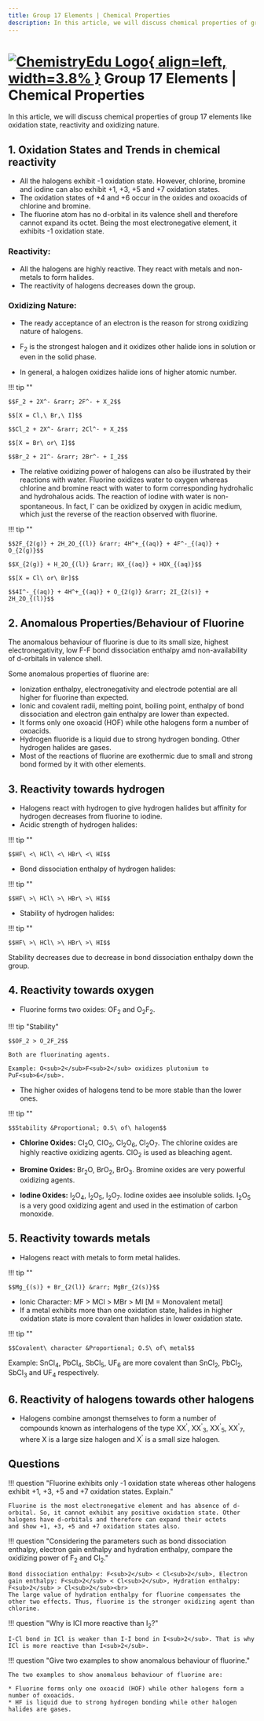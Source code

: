 ```yaml
---
title: Group 17 Elements | Chemical Properties
description: In this article, we will discuss chemical properties of group 17 elements like oxidation state, reactivity and oxidizing nature.
---
```


# [![ChemistryEdu Logo](../../../images/favicon.svg){ align=left, width=3.8% }](../../../index.md)  Group 17 Elements | Chemical Properties

In this article, we will discuss chemical properties of group 17 elements like oxidation state, reactivity and oxidizing nature.

## 1. Oxidation States and Trends in chemical reactivity

* All the halogens exhibit -1 oxidation state. However, chlorine, bromine and iodine can also exhibit +1, +3, +5 and +7 oxidation states.
* The oxidation states of +4 and +6 occur in the oxides and oxoacids of chlorine and bromine.
* The fluorine atom has no d-orbital in its valence shell and therefore cannot expand its octet. Being the most electronegative element, it exhibits -1 oxidation state.

### Reactivity:

* All the halogens are highly reactive. They react with metals and non-metals to form halides.
* The reactivity of halogens decreases down the group.

### Oxidizing Nature:

* The ready acceptance of an electron is the reason for strong oxidizing nature of halogens.
* F<sub>2</sub> is the strongest halogen and it oxidizes other halide ions in solution or even in the solid phase.

* In general, a halogen oxidizes halide ions of higher atomic number.

!!! tip ""

    $$F_2 + 2X^- &rarr; 2F^- + X_2$$

    $$[X = Cl,\ Br,\ I]$$

    $$Cl_2 + 2X^- &rarr; 2Cl^- + X_2$$

    $$[X = Br\ or\ I]$$

    $$Br_2 + 2I^- &rarr; 2Br^- + I_2$$

* The relative oxidizing power of halogens can also be illustrated by their reactions with water. Fluorine oxidizes water to oxygen whereas chlorine and bromine react with water to form corresponding hydrohalic and
  hydrohalous acids. The reaction of iodine with water is non-spontaneous. In fact, I<sup>-</sup> can be oxidized by oxygen in acidic medium, which just the reverse of the reaction observed with fluorine.

!!! tip ""

    $$2F_{2(g)} + 2H_2O_{(l)} &rarr; 4H^+_{(aq)} + 4F^-_{(aq)} + O_{2(g)}$$

    $$X_{2(g)} + H_2O_{(l)} &rarr; HX_{(aq)} + HOX_{(aq)}$$

    $$[X = Cl\ or\ Br]$$

    $$4I^-_{(aq)} + 4H^+_{(aq)} + O_{2(g)} &rarr; 2I_{2(s)} + 2H_2O_{(l)}$$

## 2. Anomalous Properties/Behaviour of Fluorine

The anomalous behaviour of fluorine is due to its small size, highest electronegativity, low F-F bond dissociation enthalpy amd non-availability of d-orbitals in valence shell.

Some anomalous properties of fluorine are:

* Ionization enthalpy, electronegativity and electrode potential are all higher for fluorine than expected.
* Ionic and covalent radii, melting point, boiling point, enthalpy of bond dissociation and electron gain enthalpy are lower than expected.
* It forms only one oxoacid (HOF) while othe halogens form a number of oxoacids.
* Hydrogen fluoride is a liquid due to strong hydrogen bonding. Other hydrogen halides are gases.
* Most of the reactions of fluorine are exothermic due to small and strong bond formed by it with other elements.

## 3. Reactivity towards hydrogen

* Halogens react with hydrogen to give hydrogen halides but affinity for hydrogen decreases from fluorine to iodine.
* Acidic strength of hydrogen halides:

!!! tip ""

    $$HF\ <\ HCl\ <\ HBr\ <\ HI$$


* Bond dissociation enthalpy of hydrogen halides:

!!! tip ""

    $$HF\ >\ HCl\ >\ HBr\ >\ HI$$

* Stability of hydrogen halides:

!!! tip ""

    $$HF\ >\ HCl\ >\ HBr\ >\ HI$$

Stability decreases due to decrease in bond dissociation enthalpy down the group.

## 4. Reactivity towards oxygen

* Fluorine forms two oxides: OF<sub>2</sub> and O<sub>2</sub>F<sub>2</sub>.

!!! tip "Stability"

    $$OF_2 > O_2F_2$$

    Both are fluorinating agents.

    Example: O<sub>2</sub>F<sub>2</sub> oxidizes plutonium to PuF<sub>6</sub>.

* The higher oxides of halogens tend to be more stable than the lower ones.

!!! tip ""

    $$Stability &Proportional; O.S\ of\ halogen$$

* **Chlorine Oxides:** Cl<sub>2</sub>O, ClO<sub>2</sub>, Cl<sub>2</sub>O<sub>6</sub>, Cl<sub>2</sub>O<sub>7</sub>. The chlorine oxides are highly reactive oxidizing agents. ClO<sub>2</sub> is used as bleaching agent.

* **Bromine Oxides:** Br<sub>2</sub>O, BrO<sub>2</sub>, BrO<sub>3</sub>. Bromine oxides are very powerful oxidizing agents.

* **Iodine Oxides:** I<sub>2</sub>O<sub>4</sub>, I<sub>2</sub>O<sub>5</sub>, I<sub>2</sub>O<sub>7</sub>. Iodine oxides aee insoluble solids. I<sub>2</sub>O<sub>5</sub> is a very good oxidizing agent and used in the estimation of carbon monoxide.

## 5. Reactivity towards metals

* Halogens react with metals to form metal halides.

!!! tip ""

    $$Mg_{(s)} + Br_{2(l)} &rarr; MgBr_{2(s)}$$

* Ionic Character: MF > MCl > MBr > MI [M = Monovalent metal]
* If a metal exhibits more than one oxidation state, halides in higher oxidation state is more covalent than halides in lower oxidation state.

!!! tip ""

    $$Covalent\ character &Proportional; O.S\ of\ metal$$

Example: SnCl<sub>4</sub>, PbCl<sub>4</sub>, SbCl<sub>5</sub>, UF<sub>6</sub> are more covalent than SnCl<sub>2</sub>, PbCl<sub>2</sub>, SbCl<sub>3</sub> and UF<sub>4</sub> respectively.

## 6. Reactivity of halogens towards other halogens

* Halogens combine amongst themselves to form a number of compounds known as interhalogens of the type XX<sup>'</sup>, XX<sup>'</sup><sub>3</sub>, XX<sup>'</sup><sub>5</sub>, XX<sup>'</sup><sub>7</sub>, where X is a large
  size halogen and X<sup>'</sup> is a small size halogen.

## Questions

!!! question "Fluorine exhibits only -1 oxidation state whereas other halogens exhibit +1, +3, +5 and +7 oxidation states. Explain."

    Fluorine is the most electronegative element and has absence of d-orbital. So, it cannot exhibit any positive oxidation state. Other halogens have d-orbitals and therefore can expand their octets
    and show +1, +3, +5 and +7 oxidation states also.

!!! question "Considering the parameters such as bond dissociation enthalpy, electron gain enthalpy and hydration enthalpy, compare the oxidizing power of F<sub>2</sub> and Cl<sub>2</sub>."

    Bond dissociation enthalpy: F<sub>2</sub> < Cl<sub>2</sub>, Electron gain enthalpy: F<sub>2</sub> < Cl<sub>2</sub>, Hydration enthalpy: F<sub>2</sub> > Cl<sub>2</sub><br>
    The large value of hydration enthalpy for fluorine compensates the other two effects. Thus, fluorine is the stronger oxidizing agent than chlorine.

!!! question "Why is ICl more reactive than I<sub>2</sub>?"

    I-Cl bond in ICl is weaker than I-I bond in I<sub>2</sub>. That is why ICl is more reactive than I<sub>2</sub>.

!!! question "Give two examples to show anomalous behaviour of fluorine."

    The two examples to show anomalous behaviour of fluorine are:

    * Fluorine forms only one oxoacid (HOF) while other halogens form a number of oxoacids.
    * HF is liquid due to strong hydrogen bonding while other halogen halides are gases.
